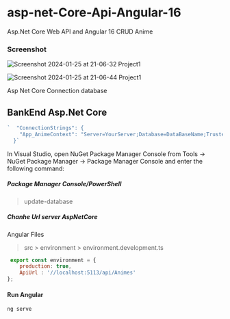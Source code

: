 # asp-net-Core-Api-Angular-16
Asp.Net Core Web API and Angular 16 CRUD Anime

### Screenshot

![Screenshot 2024-01-25 at 21-06-32 Project1](https://github.com/yahyaahrika/asp-net-Core-Api-Angular-16/assets/16888628/09819112-2c1d-4af9-ab37-3b842aa40c5e)


![Screenshot 2024-01-25 at 21-06-44 Project1](https://github.com/yahyaahrika/asp-net-Core-Api-Angular-16/assets/16888628/0ba9e7f9-d688-46c2-81d0-137e1554a880)

Asp Net Core 
Connection  database

## BankEnd Asp.Net Core

```javascript
`  "ConnectionStrings": {
    "App_AnimeContext": "Server=YourServer;Database=DataBaseName;Trusted_Connection=True;MultipleActiveResultSets=true"
  }`
```

In Visual Studio, open NuGet Package Manager Console from Tools -> NuGet Package Manager -> Package Manager Console and enter the following command:
##### Package Manager Console/PowerShell

> update-database

##### Chanhe Url server AspNetCore

Angular Files 
>src > environment > environment.development.ts

```javascript
 export const environment = {
    production: true,
    ApiUrl : '//localhost:5113/api/Animes'
};

```

#### Run  Angular

```
ng serve
```
